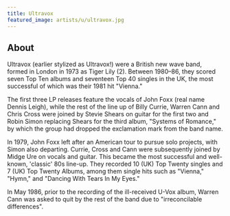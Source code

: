 ```yaml
---
title: Ultravox
featured_image: artists/u/ultravox.jpg
---
```

## About

Ultravox (earlier stylized as Ultravox!) were a British new wave band, formed in London in 1973 as Tiger Lily (2). Between 1980–86, they scored seven Top Ten albums and seventeen Top 40 singles in the UK, the most successful of which was their 1981 hit "Vienna." 

The first three LP releases feature the vocals of John Foxx (real name Dennis Leigh), while the rest of the line up of Billy Currie, Warren Cann and Chris Cross were joined by Stevie Shears on guitar for the first two and Robin Simon replacing Shears for the third album, "Systems of Romance," by which the group had dropped the exclamation mark from the band name.

In 1979, John Foxx left after an American tour to pursue solo projects, with Simon also departing. Currie, Cross and Cann were subsequently joined by Midge Ure on vocals and guitar.
This became the most successful and well-known, 'classic' 80s line-up. They recorded 10 (UK) Top Twenty singles and 7 (UK) Top Twenty Albums, among them single hits such as "Vienna," "Hymn," and "Dancing With Tears In My Eyes."

In May 1986, prior to the recording of the ill-received U-Vox album, Warren Cann was asked to quit by the rest of the band due to "irreconcilable differences". 
